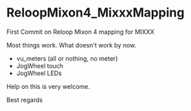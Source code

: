 # ReloopMixon4_MixxxMapping
First Commit on Reloop Mixon 4 mapping for MIXXX

Most things work. What doesn't work by now. 
- vu_meters (all or nothing, no meter)
- JogWheel touch
- JogWheel LEDs

Help on this is very welcome.

Best regards
